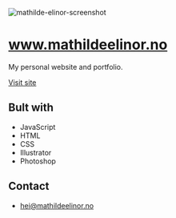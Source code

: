 ![mathilde-elinor-screenshot](https://user-images.githubusercontent.com/94295012/194844805-746a4e33-dee5-4388-b3de-f650109ad910.png)

# www.mathildeelinor.no

My personal website and portfolio.

[Visit site](https://www.mathildeelinor.no)

## Bult with

- JavaScript
- HTML
- CSS
- Illustrator
- Photoshop

## Contact

- [hei@mathildeelinor.no](mailto:hei@mathildeelinor.no)
